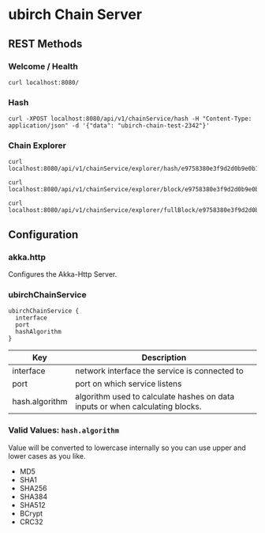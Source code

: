 # ubirch Chain Server

## REST Methods

### Welcome / Health

    curl localhost:8080/

### Hash

    curl -XPOST localhost:8080/api/v1/chainService/hash -H "Content-Type: application/json" -d '{"data": "ubirch-chain-test-2342"}'

### Chain Explorer

    curl localhost:8080/api/v1/chainService/explorer/hash/e9758380e3f9d2d0b9e0b13e424fcbf94a576c59dcf136b201832d1a687efc86
    
    curl localhost:8080/api/v1/chainService/explorer/block/e9758380e3f9d2d0b9e0b13e424fcbf94a576c59dcf136b201832d1a687efc86

    curl localhost:8080/api/v1/chainService/explorer/fullBlock/e9758380e3f9d2d0b9e0b13e424fcbf94a576c59dcf136b201832d1a687efc86

## Configuration

### akka.http

Configures the Akka-Http Server.

### ubirchChainService

    ubirchChainService {
      interface
      port
      hashAlgorithm
    }
| Key            | Description |
| -------------  | ----------- |
| interface      | network interface the service is connected to |
| port           | port on which service listens |
| hash.algorithm | algorithm used to calculate hashes on data inputs or when calculating blocks. |

### Valid Values: `hash.algorithm`

Value will be converted to lowercase internally so you can use upper and lower cases as you like.

  * MD5
  * SHA1
  * SHA256
  * SHA384
  * SHA512
  * BCrypt
  * CRC32
